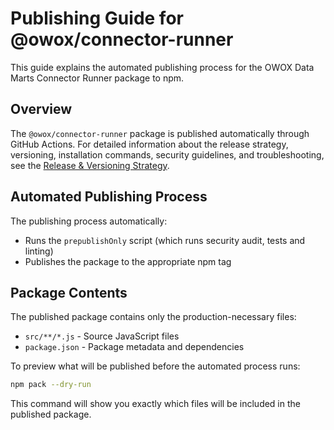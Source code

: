 # Publishing Guide for @owox/connector-runner

This guide explains the automated publishing process for the OWOX Data Marts Connector Runner package to npm.

## Overview

The `@owox/connector-runner` package is published automatically through GitHub Actions. For detailed information about the release strategy, versioning, installation commands, security guidelines, and troubleshooting, see the [Release & Versioning Strategy](../../docs/release-strategy.md).

## Automated Publishing Process

The publishing process automatically:

- Runs the `prepublishOnly` script (which runs security audit, tests and linting)
- Publishes the package to the appropriate npm tag

## Package Contents

The published package contains only the production-necessary files:

- `src/**/*.js` - Source JavaScript files
- `package.json` - Package metadata and dependencies

To preview what will be published before the automated process runs:

```bash
npm pack --dry-run
```

This command will show you exactly which files will be included in the published package.
